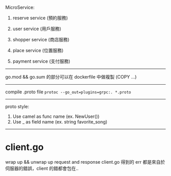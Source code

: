 MicroService: 
1. reserve service (預約服務)
4. user service (用戶服務)
5. shopper service (商店服務)

2. place service (位置服務)
3. payment service (支付服務)



---
go.mod && go.sum 的部分可以在 dockerfile 中做複製
(COPY ...)

---
compile .proto  file
`protoc --go_out=plugins=grpc:. *.proto`

---
proto style:
1. Use camel as func name (ex. NewUser())
2. Use _ as field name (ex. string favorite_song)

---
# client.go
wrap up && unwrap up request and response
client.go 得到的 err 都是來自於伺服器的錯誤，client 的錯都會包在..
